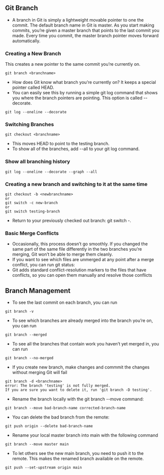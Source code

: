 ## Git Branch
- A branch in Git is simply a lightweight movable pointer to one the commit. The default branch name in Git is master. As you start making commits, you’re given a master branch that points to the last commit you made. Every time you commit, the master branch pointer moves forward automatically.

### Creating a New Branch
This creates a new pointer to the same commit you’re currently on.
```
git branch <branchname>
```
- How does Git know what branch you’re currently on? It keeps a special pointer called HEAD.
- You can easily see this by running a simple git log command that shows you where the branch pointers are pointing. This option is called --decorate.
```
git log --oneline --decorate
```

### Switching Branches
```
git checkout <branchname>
```
- This moves HEAD to point to the testing branch.
- To show all of the branches, add --all to your git log command.

### Show all branching history
```
git log --oneline --decorate --graph --all
```

### Creating a new branch and switching to it at the same time
```
git checkout -b <newbranchname>
or 
git switch -c new-branch
or
git switch testing-branch
```
- Return to your previously checked out branch: git switch -.

### Basic Merge Conflicts
- Occasionally, this process doesn’t go smoothly. If you changed the same part of the same file differently in the two branches you’re merging, Git won’t be able to merge them cleanly. 
- If you want to see which files are unmerged at any point after a merge conflict, you can run git status:
- Git adds standard conflict-resolution markers to the files that have conflicts, so you can open them manually and resolve those conflicts

## Branch Management
- To see the last commit on each branch, you can run 
 ```
 git branch -v
 ```
 
 - To see which branches are already merged into the branch you’re on, you can run 
 ```
 git branch --merged
 ```
 
 - To see all the branches that contain work you haven’t yet merged in, you can run 
 ```
 git branch --no-merged
 ```
 
 - If you create new branch, make changes and commmit the changes without merging Git will fail
 ```
 git branch -d <branchname>
 error: The branch 'testing' is not fully merged.
 If you are sure you want to delete it, run 'git branch -D testing'.
 ```

 - Rename the branch locally with the git branch --move command:
```
git branch --move bad-branch-name corrected-branch-name
```

- You can delete the bad branch from the remote:
```
git push origin --delete bad-branch-name
```

- Rename your local master branch into main with the following command
```
git branch --move master main
```

- To let others see the new main branch, you need to push it to the remote. This makes the renamed branch available on the remote.
```
git push --set-upstream origin main
```










 
